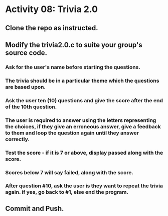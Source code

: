# Activity 08: Trivia 2.0
## Clone the repo as instructed.
## Modify the trivia2.0.c to suite your group's source code.
### Ask for the user's name before starting the questions. 
### The trivia should be in a particular theme which the questions are based upon. 
### Ask the user ten (10) questions and give the score after the end of the 10th question. 
### The user is required to answer using the letters representing the choices, if they give an erroneous answer, give a feedback to them and loop the question again until they answer correctly.
### Test the score - if it is 7 or above, display passed along with the score. 
### Scores below 7 will say failed, along with the score.
### After question #10, ask the user is they want to repeat the trivia again. if yes, go back to #1, else end the program.
## Commit and Push.
